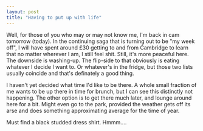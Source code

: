 ```yaml
---
layout: post
title: "Having to put up with life"
---
```

Well, for those of you who may or may not know me, I'm back in cam tomorrow
(today). In the continuing saga that is turning out to be "my week off", I
will have spent around £30 getting to and from Cambridge to learn that no
matter wherever I am, I still feel shit. Still, it's more peaceful here. The
downside is washing-up. The flip-side to that obviously is eating whatever I
decide I want to. Or whatever's in the fridge, but those two lists usually
coincide and that's definately a good thing.

I haven't yet decided what time I'd like to be there. A whole small fraction
of me wants to be up there in time for brunch, but I can see this distinctly
not happening. The other option is to get there much later, and lounge around
here for a bit. Might even go to the park, provided the weather gets off its
arse and does something approximating average for the time of year.

Must find a black studded dress shirt. Hmmm....
